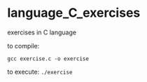 # language_C_exercises
exercises in C language

to compile: 

```gcc exercise.c -o exercise```

to execute:
```./exercise```
